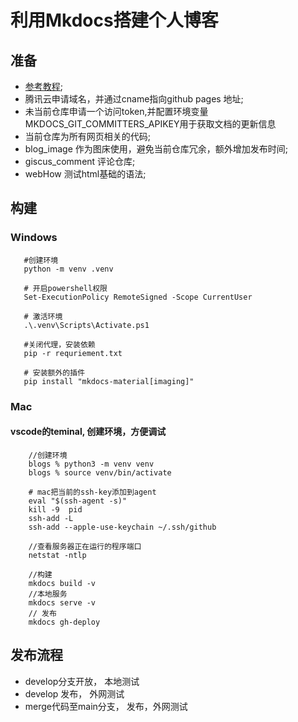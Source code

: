 # 利用Mkdocs搭建个人博客
## 准备
- [参考教程](https://squidfunk.github.io/mkdocs-material/);
-  腾讯云申请域名，并通过cname指向github pages 地址;
-  未当前仓库申请一个访问token,并配置环境变量MKDOCS_GIT_COMMITTERS_APIKEY用于获取文档的更新信息
- 当前仓库为所有网页相关的代码;
- blog_image 作为图床使用，避免当前仓库冗余，额外增加发布时间;
- giscus_comment 评论仓库;
- webHow 测试html基础的语法;


## 构建
### Windows 
~~~
   #创建环境
   python -m venv .venv

   # 开启powershell权限
   Set-ExecutionPolicy RemoteSigned -Scope CurrentUser

   # 激活环境
   .\.venv\Scripts\Activate.ps1

   #关闭代理，安装依赖
   pip -r requriement.txt
   
   # 安装额外的插件
   pip install "mkdocs-material[imaging]"

~~~
### Mac
####  vscode的teminal, 创建环境，方便调试

~~~
    //创建环境
    blogs % python3 -m venv venv 
    blogs % source venv/bin/activate

    # mac把当前的ssh-key添加到agent
    eval "$(ssh-agent -s)"
    kill -9  pid
    ssh-add -L
    ssh-add --apple-use-keychain ~/.ssh/github   

    //查看服务器正在运行的程序端口
    netstat -ntlp 

    //构建
    mkdocs build -v
    //本地服务
    mkdocs serve -v
    // 发布
    mkdocs gh-deploy

~~~

## 发布流程
- develop分支开放， 本地测试
- develop 发布， 外网测试
- merge代码至main分支， 发布，外网测试
 